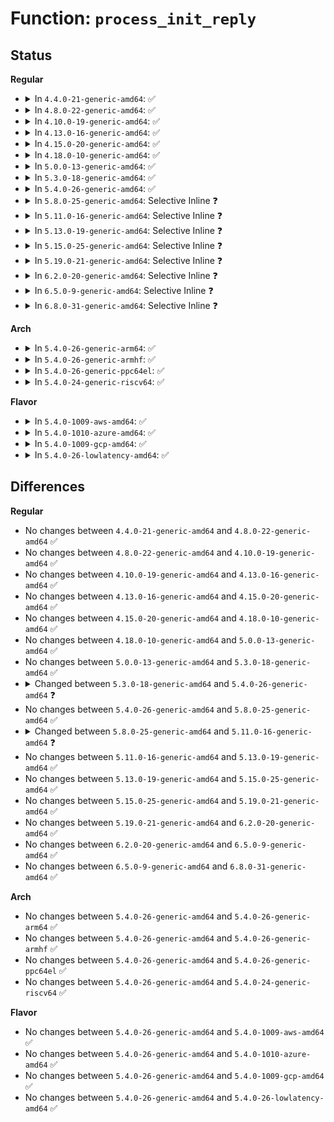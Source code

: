 # Function: <code>process_init_reply</code>

## Status
<b>Regular</b>
<ul>
<li>
<details>
<summary>In <code>4.4.0-21-generic-amd64</code>: ✅</summary>

```c
void process_init_reply(struct fuse_conn * fc, struct fuse_req * req)
```

```json
{
  "name": "process_init_reply",
  "collision_type": "Unique Static",
  "inline_type": "No",
  "funcs": [
    {
      "addr": 18446744071582103072,
      "name": "process_init_reply",
      "external": false,
      "loc": "fs/fuse/inode.c:867",
      "file": "fs/fuse/inode.c",
      "inline": "seen, unknown",
      "caller_inline": [],
      "caller_func": []
    }
  ],
  "symbols": [
    {
      "addr": 18446744071582103072,
      "name": "process_init_reply",
      "section": ".text",
      "bind": "STB_LOCAL",
      "size": 824
    }
  ]
}
```
</details>
</li>
<li>
<details>
<summary>In <code>4.8.0-22-generic-amd64</code>: ✅</summary>

```c
void process_init_reply(struct fuse_conn * fc, struct fuse_req * req)
```

```json
{
  "name": "process_init_reply",
  "collision_type": "Unique Static",
  "inline_type": "No",
  "funcs": [
    {
      "addr": 18446744071582319040,
      "name": "process_init_reply",
      "external": false,
      "loc": "fs/fuse/inode.c:873",
      "file": "fs/fuse/inode.c",
      "inline": "seen, unknown",
      "caller_inline": [],
      "caller_func": []
    }
  ],
  "symbols": [
    {
      "addr": 18446744071582319040,
      "name": "process_init_reply",
      "section": ".text",
      "bind": "STB_LOCAL",
      "size": 839
    }
  ]
}
```
</details>
</li>
<li>
<details>
<summary>In <code>4.10.0-19-generic-amd64</code>: ✅</summary>

```c
void process_init_reply(struct fuse_conn * fc, struct fuse_req * req)
```

```json
{
  "name": "process_init_reply",
  "collision_type": "Unique Static",
  "inline_type": "No",
  "funcs": [
    {
      "addr": 18446744071582407408,
      "name": "process_init_reply",
      "external": false,
      "loc": "fs/fuse/inode.c:874",
      "file": "fs/fuse/inode.c",
      "inline": "seen, unknown",
      "caller_inline": [],
      "caller_func": []
    }
  ],
  "symbols": [
    {
      "addr": 18446744071582407408,
      "name": "process_init_reply",
      "section": ".text",
      "bind": "STB_LOCAL",
      "size": 893
    }
  ]
}
```
</details>
</li>
<li>
<details>
<summary>In <code>4.13.0-16-generic-amd64</code>: ✅</summary>

```c
void process_init_reply(struct fuse_conn * fc, struct fuse_req * req)
```

```json
{
  "name": "process_init_reply",
  "collision_type": "Unique Static",
  "inline_type": "No",
  "funcs": [
    {
      "addr": 18446744071582491024,
      "name": "process_init_reply",
      "external": false,
      "loc": "fs/fuse/inode.c:867",
      "file": "fs/fuse/inode.c",
      "inline": "seen, unknown",
      "caller_inline": [],
      "caller_func": []
    }
  ],
  "symbols": [
    {
      "addr": 18446744071582491024,
      "name": "process_init_reply",
      "section": ".text",
      "bind": "STB_LOCAL",
      "size": 923
    }
  ]
}
```
</details>
</li>
<li>
<details>
<summary>In <code>4.15.0-20-generic-amd64</code>: ✅</summary>

```c
void process_init_reply(struct fuse_conn * fc, struct fuse_req * req)
```

```json
{
  "name": "process_init_reply",
  "collision_type": "Unique Static",
  "inline_type": "No",
  "funcs": [
    {
      "addr": 18446744071582642224,
      "name": "process_init_reply",
      "external": false,
      "loc": "fs/fuse/inode.c:867",
      "file": "fs/fuse/inode.c",
      "inline": "seen, unknown",
      "caller_inline": [],
      "caller_func": []
    }
  ],
  "symbols": [
    {
      "addr": 18446744071582642224,
      "name": "process_init_reply",
      "section": ".text",
      "bind": "STB_LOCAL",
      "size": 923
    }
  ]
}
```
</details>
</li>
<li>
<details>
<summary>In <code>4.18.0-10-generic-amd64</code>: ✅</summary>

```c
void process_init_reply(struct fuse_conn * fc, struct fuse_req * req)
```

```json
{
  "name": "process_init_reply",
  "collision_type": "Unique Static",
  "inline_type": "No",
  "funcs": [
    {
      "addr": 18446744071582835520,
      "name": "process_init_reply",
      "external": false,
      "loc": "fs/fuse/inode.c:870",
      "file": "fs/fuse/inode.c",
      "inline": "seen, unknown",
      "caller_inline": [],
      "caller_func": []
    }
  ],
  "symbols": [
    {
      "addr": 18446744071582835520,
      "name": "process_init_reply",
      "section": ".text",
      "bind": "STB_LOCAL",
      "size": 955
    }
  ]
}
```
</details>
</li>
<li>
<details>
<summary>In <code>5.0.0-13-generic-amd64</code>: ✅</summary>

```c
void process_init_reply(struct fuse_conn * fc, struct fuse_req * req)
```

```json
{
  "name": "process_init_reply",
  "collision_type": "Unique Static",
  "inline_type": "No",
  "funcs": [
    {
      "addr": 18446744071582938672,
      "name": "process_init_reply",
      "external": false,
      "loc": "fs/fuse/inode.c:875",
      "file": "fs/fuse/inode.c",
      "inline": "seen, unknown",
      "caller_inline": [],
      "caller_func": []
    }
  ],
  "symbols": [
    {
      "addr": 18446744071582938672,
      "name": "process_init_reply",
      "section": ".text",
      "bind": "STB_LOCAL",
      "size": 1038
    }
  ]
}
```
</details>
</li>
<li>
<details>
<summary>In <code>5.3.0-18-generic-amd64</code>: ✅</summary>

```c
void process_init_reply(struct fuse_conn * fc, struct fuse_req * req)
```

```json
{
  "name": "process_init_reply",
  "collision_type": "Unique Static",
  "inline_type": "No",
  "funcs": [
    {
      "addr": 18446744071583118752,
      "name": "process_init_reply",
      "external": false,
      "loc": "fs/fuse/inode.c:873",
      "file": "fs/fuse/inode.c",
      "inline": "seen, unknown",
      "caller_inline": [],
      "caller_func": []
    }
  ],
  "symbols": [
    {
      "addr": 18446744071583118752,
      "name": "process_init_reply",
      "section": ".text",
      "bind": "STB_LOCAL",
      "size": 1114
    }
  ]
}
```
</details>
</li>
<li>
<details>
<summary>In <code>5.4.0-26-generic-amd64</code>: ✅</summary>

```c
void process_init_reply(struct fuse_conn * fc, struct fuse_args * args, int error)
```

```json
{
  "name": "process_init_reply",
  "collision_type": "Unique Static",
  "inline_type": "No",
  "funcs": [
    {
      "addr": 18446744071583222512,
      "name": "process_init_reply",
      "external": false,
      "loc": "fs/fuse/inode.c:884",
      "file": "fs/fuse/inode.c",
      "inline": "seen, unknown",
      "caller_inline": [],
      "caller_func": [
        "fs/fuse/inode.c:fuse_send_init"
      ]
    }
  ],
  "symbols": [
    {
      "addr": 18446744071583222512,
      "name": "process_init_reply",
      "section": ".text",
      "bind": "STB_LOCAL",
      "size": 1116
    }
  ]
}
```
</details>
</li>
<li>
<details>
<summary>In <code>5.8.0-25-generic-amd64</code>: Selective Inline ❓</summary>

```c
void process_init_reply(struct fuse_conn * fc, struct fuse_args * args, int error)
```

```json
{
  "name": "process_init_reply",
  "collision_type": "Unique Static",
  "inline_type": "Selective",
  "funcs": [
    {
      "addr": 18446744071583552010,
      "name": "process_init_reply",
      "external": false,
      "loc": "fs/fuse/inode.c:898",
      "file": "fs/fuse/inode.c",
      "inline": "not declared, inlined",
      "caller_inline": [
        "fs/fuse/inode.c:fuse_send_init"
      ],
      "caller_func": []
    }
  ],
  "symbols": [
    {
      "addr": 18446744071583553264,
      "name": "process_init_reply",
      "section": ".text",
      "bind": "STB_LOCAL",
      "size": 1102
    }
  ]
}
```
</details>
</li>
<li>
<details>
<summary>In <code>5.11.0-16-generic-amd64</code>: Selective Inline ❓</summary>

```c
void process_init_reply(struct fuse_mount * fm, struct fuse_args * args, int error)
```

```json
{
  "name": "process_init_reply",
  "collision_type": "Unique Static",
  "inline_type": "Selective",
  "funcs": [
    {
      "addr": 18446744071583663113,
      "name": "process_init_reply",
      "external": false,
      "loc": "fs/fuse/inode.c:974",
      "file": "fs/fuse/inode.c",
      "inline": "not declared, inlined",
      "caller_inline": [
        "fs/fuse/inode.c:fuse_send_init"
      ],
      "caller_func": []
    }
  ],
  "symbols": [
    {
      "addr": 18446744071583664496,
      "name": "process_init_reply",
      "section": ".text",
      "bind": "STB_LOCAL",
      "size": 1330
    }
  ]
}
```
</details>
</li>
<li>
<details>
<summary>In <code>5.13.0-19-generic-amd64</code>: Selective Inline ❓</summary>

```c
void process_init_reply(struct fuse_mount * fm, struct fuse_args * args, int error)
```

```json
{
  "name": "process_init_reply",
  "collision_type": "Unique Static",
  "inline_type": "Selective",
  "funcs": [
    {
      "addr": 18446744071583684153,
      "name": "process_init_reply",
      "external": false,
      "loc": "fs/fuse/inode.c:1014",
      "file": "fs/fuse/inode.c",
      "inline": "not declared, inlined",
      "caller_inline": [
        "fs/fuse/inode.c:fuse_send_init"
      ],
      "caller_func": []
    }
  ],
  "symbols": [
    {
      "addr": 18446744071583685424,
      "name": "process_init_reply",
      "section": ".text",
      "bind": "STB_LOCAL",
      "size": 1344
    }
  ]
}
```
</details>
</li>
<li>
<details>
<summary>In <code>5.15.0-25-generic-amd64</code>: Selective Inline ❓</summary>

```c
void process_init_reply(struct fuse_mount * fm, struct fuse_args * args, int error)
```

```json
{
  "name": "process_init_reply",
  "collision_type": "Unique Static",
  "inline_type": "Selective",
  "funcs": [
    {
      "addr": 18446744071584043241,
      "name": "process_init_reply",
      "external": false,
      "loc": "fs/fuse/inode.c:1066",
      "file": "fs/fuse/inode.c",
      "inline": "not declared, inlined",
      "caller_inline": [
        "fs/fuse/inode.c:fuse_send_init"
      ],
      "caller_func": []
    }
  ],
  "symbols": [
    {
      "addr": 18446744071584044640,
      "name": "process_init_reply",
      "section": ".text",
      "bind": "STB_LOCAL",
      "size": 1344
    }
  ]
}
```
</details>
</li>
<li>
<details>
<summary>In <code>5.19.0-21-generic-amd64</code>: Selective Inline ❓</summary>

```c
void process_init_reply(struct fuse_mount * fm, struct fuse_args * args, int error)
```

```json
{
  "name": "process_init_reply",
  "collision_type": "Unique Static",
  "inline_type": "Selective",
  "funcs": [
    {
      "addr": 18446744071584632859,
      "name": "process_init_reply",
      "external": false,
      "loc": "fs/fuse/inode.c:1108",
      "file": "fs/fuse/inode.c",
      "inline": "not declared, inlined",
      "caller_inline": [
        "fs/fuse/inode.c:fuse_send_init"
      ],
      "caller_func": []
    }
  ],
  "symbols": [
    {
      "addr": 18446744071584634688,
      "name": "process_init_reply",
      "section": ".text",
      "bind": "STB_LOCAL",
      "size": 1299
    }
  ]
}
```
</details>
</li>
<li>
<details>
<summary>In <code>6.2.0-20-generic-amd64</code>: Selective Inline ❓</summary>

```c
void process_init_reply(struct fuse_mount * fm, struct fuse_args * args, int error)
```

```json
{
  "name": "process_init_reply",
  "collision_type": "Unique Static",
  "inline_type": "Selective",
  "funcs": [
    {
      "addr": 18446744071585313227,
      "name": "process_init_reply",
      "external": false,
      "loc": "fs/fuse/inode.c:1121",
      "file": "fs/fuse/inode.c",
      "inline": "not declared, inlined",
      "caller_inline": [
        "fs/fuse/inode.c:fuse_send_init"
      ],
      "caller_func": []
    }
  ],
  "symbols": [
    {
      "addr": 18446744071585315168,
      "name": "process_init_reply",
      "section": ".text",
      "bind": "STB_LOCAL",
      "size": 1284
    }
  ]
}
```
</details>
</li>
<li>
<details>
<summary>In <code>6.5.0-9-generic-amd64</code>: Selective Inline ❓</summary>

```c
void process_init_reply(struct fuse_mount * fm, struct fuse_args * args, int error)
```

```json
{
  "name": "process_init_reply",
  "collision_type": "Unique Static",
  "inline_type": "Selective",
  "funcs": [
    {
      "addr": 18446744071585543157,
      "name": "process_init_reply",
      "external": false,
      "loc": "fs/fuse/inode.c:1121",
      "file": "fs/fuse/inode.c",
      "inline": "not declared, inlined",
      "caller_inline": [
        "fs/fuse/inode.c:fuse_send_init"
      ],
      "caller_func": []
    }
  ],
  "symbols": [
    {
      "addr": 18446744071585545104,
      "name": "process_init_reply",
      "section": ".text",
      "bind": "STB_LOCAL",
      "size": 1307
    }
  ]
}
```
</details>
</li>
<li>
<details>
<summary>In <code>6.8.0-31-generic-amd64</code>: Selective Inline ❓</summary>

```c
void process_init_reply(struct fuse_mount * fm, struct fuse_args * args, int error)
```

```json
{
  "name": "process_init_reply",
  "collision_type": "Unique Static",
  "inline_type": "Selective",
  "funcs": [
    {
      "addr": 18446744071585781108,
      "name": "process_init_reply",
      "external": false,
      "loc": "fs/fuse/inode.c:1198",
      "file": "fs/fuse/inode.c",
      "inline": "not declared, inlined",
      "caller_inline": [
        "fs/fuse/inode.c:fuse_send_init"
      ],
      "caller_func": []
    }
  ],
  "symbols": [
    {
      "addr": 18446744071585783024,
      "name": "process_init_reply",
      "section": ".text",
      "bind": "STB_LOCAL",
      "size": 1321
    }
  ]
}
```
</details>
</li>
</ul>
<b>Arch</b>
<ul>
<li>
<details>
<summary>In <code>5.4.0-26-generic-arm64</code>: ✅</summary>

```c
void process_init_reply(struct fuse_conn * fc, struct fuse_args * args, int error)
```

```json
{
  "name": "process_init_reply",
  "collision_type": "Unique Static",
  "inline_type": "No",
  "funcs": [
    {
      "addr": 18446603336494947304,
      "name": "process_init_reply",
      "external": false,
      "loc": "fs/fuse/inode.c:884",
      "file": "fs/fuse/inode.c",
      "inline": "seen, unknown",
      "caller_inline": [],
      "caller_func": [
        "fs/fuse/inode.c:fuse_send_init"
      ]
    }
  ],
  "symbols": [
    {
      "addr": 18446603336494947304,
      "name": "process_init_reply",
      "section": ".text",
      "bind": "STB_LOCAL",
      "size": 1072
    }
  ]
}
```
</details>
</li>
<li>
<details>
<summary>In <code>5.4.0-26-generic-armhf</code>: ✅</summary>

```c
void process_init_reply(struct fuse_conn * fc, struct fuse_args * args, int error)
```

```json
{
  "name": "process_init_reply",
  "collision_type": "Unique Static",
  "inline_type": "No",
  "funcs": [
    {
      "addr": 3228353060,
      "name": "process_init_reply",
      "external": false,
      "loc": "fs/fuse/inode.c:884",
      "file": "fs/fuse/inode.c",
      "inline": "seen, unknown",
      "caller_inline": [],
      "caller_func": [
        "fs/fuse/inode.c:fuse_send_init"
      ]
    }
  ],
  "symbols": [
    {
      "addr": 3228353060,
      "name": "process_init_reply",
      "section": ".text",
      "bind": "STB_LOCAL",
      "size": 1044
    }
  ]
}
```
</details>
</li>
<li>
<details>
<summary>In <code>5.4.0-26-generic-ppc64el</code>: ✅</summary>

```c
void process_init_reply(struct fuse_conn * fc, struct fuse_args * args, int error)
```

```json
{
  "name": "process_init_reply",
  "collision_type": "Unique Static",
  "inline_type": "No",
  "funcs": [
    {
      "addr": 13835058055288816960,
      "name": "process_init_reply",
      "external": false,
      "loc": "fs/fuse/inode.c:884",
      "file": "fs/fuse/inode.c",
      "inline": "seen, unknown",
      "caller_inline": [],
      "caller_func": [
        "fs/fuse/inode.c:fuse_send_init"
      ]
    }
  ],
  "symbols": [
    {
      "addr": 13835058055288816960,
      "name": "process_init_reply",
      "section": ".text",
      "bind": "STB_LOCAL",
      "size": 1324
    }
  ]
}
```
</details>
</li>
<li>
<details>
<summary>In <code>5.4.0-24-generic-riscv64</code>: ✅</summary>

```c
void process_init_reply(struct fuse_conn * fc, struct fuse_args * args, int error)
```

```json
{
  "name": "process_init_reply",
  "collision_type": "Unique Static",
  "inline_type": "No",
  "funcs": [
    {
      "addr": 18446743936274248180,
      "name": "process_init_reply",
      "external": false,
      "loc": "fs/fuse/inode.c:884",
      "file": "fs/fuse/inode.c",
      "inline": "seen, unknown",
      "caller_inline": [],
      "caller_func": [
        "fs/fuse/inode.c:fuse_send_init"
      ]
    }
  ],
  "symbols": [
    {
      "addr": 18446743936274248180,
      "name": "process_init_reply",
      "section": ".text",
      "bind": "STB_LOCAL",
      "size": 1074
    }
  ]
}
```
</details>
</li>
</ul>
<b>Flavor</b>
<ul>
<li>
<details>
<summary>In <code>5.4.0-1009-aws-amd64</code>: ✅</summary>

```c
void process_init_reply(struct fuse_conn * fc, struct fuse_args * args, int error)
```

```json
{
  "name": "process_init_reply",
  "collision_type": "Unique Static",
  "inline_type": "No",
  "funcs": [
    {
      "addr": 18446744071583191248,
      "name": "process_init_reply",
      "external": false,
      "loc": "fs/fuse/inode.c:884",
      "file": "fs/fuse/inode.c",
      "inline": "seen, unknown",
      "caller_inline": [],
      "caller_func": [
        "fs/fuse/inode.c:fuse_send_init"
      ]
    }
  ],
  "symbols": [
    {
      "addr": 18446744071583191248,
      "name": "process_init_reply",
      "section": ".text",
      "bind": "STB_LOCAL",
      "size": 1116
    }
  ]
}
```
</details>
</li>
<li>
<details>
<summary>In <code>5.4.0-1010-azure-amd64</code>: ✅</summary>

```c
void process_init_reply(struct fuse_conn * fc, struct fuse_args * args, int error)
```

```json
{
  "name": "process_init_reply",
  "collision_type": "Unique Static",
  "inline_type": "No",
  "funcs": [
    {
      "addr": 18446744071583128400,
      "name": "process_init_reply",
      "external": false,
      "loc": "fs/fuse/inode.c:884",
      "file": "fs/fuse/inode.c",
      "inline": "seen, unknown",
      "caller_inline": [],
      "caller_func": [
        "fs/fuse/inode.c:fuse_send_init"
      ]
    }
  ],
  "symbols": [
    {
      "addr": 18446744071583128400,
      "name": "process_init_reply",
      "section": ".text",
      "bind": "STB_LOCAL",
      "size": 1116
    }
  ]
}
```
</details>
</li>
<li>
<details>
<summary>In <code>5.4.0-1009-gcp-amd64</code>: ✅</summary>

```c
void process_init_reply(struct fuse_conn * fc, struct fuse_args * args, int error)
```

```json
{
  "name": "process_init_reply",
  "collision_type": "Unique Static",
  "inline_type": "No",
  "funcs": [
    {
      "addr": 18446744071583175280,
      "name": "process_init_reply",
      "external": false,
      "loc": "fs/fuse/inode.c:884",
      "file": "fs/fuse/inode.c",
      "inline": "seen, unknown",
      "caller_inline": [],
      "caller_func": [
        "fs/fuse/inode.c:fuse_send_init"
      ]
    }
  ],
  "symbols": [
    {
      "addr": 18446744071583175280,
      "name": "process_init_reply",
      "section": ".text",
      "bind": "STB_LOCAL",
      "size": 1116
    }
  ]
}
```
</details>
</li>
<li>
<details>
<summary>In <code>5.4.0-26-lowlatency-amd64</code>: ✅</summary>

```c
void process_init_reply(struct fuse_conn * fc, struct fuse_args * args, int error)
```

```json
{
  "name": "process_init_reply",
  "collision_type": "Unique Static",
  "inline_type": "No",
  "funcs": [
    {
      "addr": 18446744071583269104,
      "name": "process_init_reply",
      "external": false,
      "loc": "fs/fuse/inode.c:884",
      "file": "fs/fuse/inode.c",
      "inline": "seen, unknown",
      "caller_inline": [],
      "caller_func": [
        "fs/fuse/inode.c:fuse_send_init"
      ]
    }
  ],
  "symbols": [
    {
      "addr": 18446744071583269104,
      "name": "process_init_reply",
      "section": ".text",
      "bind": "STB_LOCAL",
      "size": 1114
    }
  ]
}
```
</details>
</li>
</ul>

## Differences
<b>Regular</b>
<ul>
<li>
No changes between <code>4.4.0-21-generic-amd64</code> and <code>4.8.0-22-generic-amd64</code> ✅
</li>
<li>
No changes between <code>4.8.0-22-generic-amd64</code> and <code>4.10.0-19-generic-amd64</code> ✅
</li>
<li>
No changes between <code>4.10.0-19-generic-amd64</code> and <code>4.13.0-16-generic-amd64</code> ✅
</li>
<li>
No changes between <code>4.13.0-16-generic-amd64</code> and <code>4.15.0-20-generic-amd64</code> ✅
</li>
<li>
No changes between <code>4.15.0-20-generic-amd64</code> and <code>4.18.0-10-generic-amd64</code> ✅
</li>
<li>
No changes between <code>4.18.0-10-generic-amd64</code> and <code>5.0.0-13-generic-amd64</code> ✅
</li>
<li>
No changes between <code>5.0.0-13-generic-amd64</code> and <code>5.3.0-18-generic-amd64</code> ✅
</li>
<li>
<details>
<summary>Changed between <code>5.3.0-18-generic-amd64</code> and <code>5.4.0-26-generic-amd64</code> ❓</summary>
<ul>
<li>
<b>Param added. </b>
<code>struct fuse_args * args</code>
</li>
<li>
<b>Param added. </b>
<code>int error</code>
</li>
<li>
<b>Param removed. </b>
<code>struct fuse_req * req</code>
</li>
</ul>
</details>
</li>
<li>
No changes between <code>5.4.0-26-generic-amd64</code> and <code>5.8.0-25-generic-amd64</code> ✅
</li>
<li>
<details>
<summary>Changed between <code>5.8.0-25-generic-amd64</code> and <code>5.11.0-16-generic-amd64</code> ❓</summary>
<ul>
<li>
<b>Param added. </b>
<code>struct fuse_mount * fm</code>
</li>
<li>
<b>Param removed. </b>
<code>struct fuse_conn * fc</code>
</li>
</ul>
</details>
</li>
<li>
No changes between <code>5.11.0-16-generic-amd64</code> and <code>5.13.0-19-generic-amd64</code> ✅
</li>
<li>
No changes between <code>5.13.0-19-generic-amd64</code> and <code>5.15.0-25-generic-amd64</code> ✅
</li>
<li>
No changes between <code>5.15.0-25-generic-amd64</code> and <code>5.19.0-21-generic-amd64</code> ✅
</li>
<li>
No changes between <code>5.19.0-21-generic-amd64</code> and <code>6.2.0-20-generic-amd64</code> ✅
</li>
<li>
No changes between <code>6.2.0-20-generic-amd64</code> and <code>6.5.0-9-generic-amd64</code> ✅
</li>
<li>
No changes between <code>6.5.0-9-generic-amd64</code> and <code>6.8.0-31-generic-amd64</code> ✅
</li>
</ul>
<b>Arch</b>
<ul>
<li>
No changes between <code>5.4.0-26-generic-amd64</code> and <code>5.4.0-26-generic-arm64</code> ✅
</li>
<li>
No changes between <code>5.4.0-26-generic-amd64</code> and <code>5.4.0-26-generic-armhf</code> ✅
</li>
<li>
No changes between <code>5.4.0-26-generic-amd64</code> and <code>5.4.0-26-generic-ppc64el</code> ✅
</li>
<li>
No changes between <code>5.4.0-26-generic-amd64</code> and <code>5.4.0-24-generic-riscv64</code> ✅
</li>
</ul>
<b>Flavor</b>
<ul>
<li>
No changes between <code>5.4.0-26-generic-amd64</code> and <code>5.4.0-1009-aws-amd64</code> ✅
</li>
<li>
No changes between <code>5.4.0-26-generic-amd64</code> and <code>5.4.0-1010-azure-amd64</code> ✅
</li>
<li>
No changes between <code>5.4.0-26-generic-amd64</code> and <code>5.4.0-1009-gcp-amd64</code> ✅
</li>
<li>
No changes between <code>5.4.0-26-generic-amd64</code> and <code>5.4.0-26-lowlatency-amd64</code> ✅
</li>
</ul>
